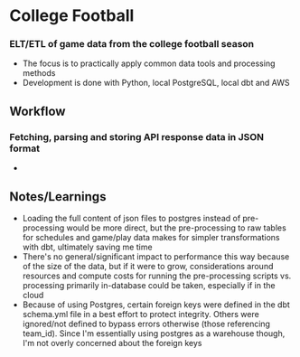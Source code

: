 # College Football

### ELT/ETL of game data from the college football season

- The focus is to practically apply common data tools and processing methods
- Development is done with Python, local PostgreSQL, local dbt and AWS


## Workflow
### Fetching, parsing and storing API response data in JSON format

- 


## Notes/Learnings

- Loading the full content of json files to postgres instead of pre-processing would be more direct, but the pre-processing to raw tables for schedules and game/play data makes for simpler transformations with dbt, ultimately saving me time
- There's no general/significant impact to performance this way because of the size of the data, but if it were to grow, considerations around resources and compute costs for running the pre-processing scripts vs. processing primarily in-database could be taken, especially if in the cloud
- Because of using Postgres, certain foreign keys were defined in the dbt schema.yml file in a best effort to protect integrity. Others were ignored/not defined to bypass errors otherwise (those referencing team_id). Since I'm essentially using postgres as a warehouse though, I'm not overly concerned about the foreign keys


